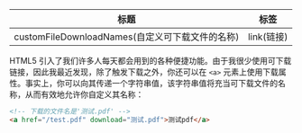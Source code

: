 | 标题                                                       | 标签                            |
| ---------------------------------------------------------- | ------------------------------- |
| customFileDownloadNames(自定义可下载文件的名称) | link(链接) |

HTML5 引入了我们许多人每天都会用到的各种便捷功能。由于我很少使用可下载链接，因此我最近发现，除了触发下载之外，你还可以在 `<a>` 元素上使用下载属性。事实上，你可以向其传递一个字符串值，该字符串值将充当可下载文件的名称，从而有效地允许你自定义其名称：

```html
<!-- 下载的文件名是'测试.pdf' -->
<a href="/test.pdf" download="测试.pdf">测试pdf</a>
```